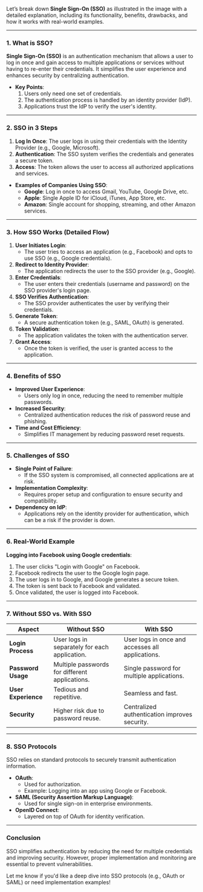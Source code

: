 Let’s break down **Single Sign-On (SSO)** as illustrated in the image with a detailed explanation, including its functionality, benefits, drawbacks, and how it works with real-world examples.

---

### **1. What is SSO?**
**Single Sign-On (SSO)** is an authentication mechanism that allows a user to log in once and gain access to multiple applications or services without having to re-enter their credentials. It simplifies the user experience and enhances security by centralizing authentication.

- **Key Points**:
  1. Users only need one set of credentials.
  2. The authentication process is handled by an identity provider (IdP).
  3. Applications trust the IdP to verify the user's identity.

---

### **2. SSO in 3 Steps**
1. **Log In Once**: The user logs in using their credentials with the Identity Provider (e.g., Google, Microsoft).
2. **Authentication**: The SSO system verifies the credentials and generates a secure token.
3. **Access**: The token allows the user to access all authorized applications and services.

- **Examples of Companies Using SSO**:
  - **Google**: Log in once to access Gmail, YouTube, Google Drive, etc.
  - **Apple**: Single Apple ID for iCloud, iTunes, App Store, etc.
  - **Amazon**: Single account for shopping, streaming, and other Amazon services.

---

### **3. How SSO Works (Detailed Flow)**

1. **User Initiates Login**:
   - The user tries to access an application (e.g., Facebook) and opts to use SSO (e.g., Google credentials).
2. **Redirect to Identity Provider**:
   - The application redirects the user to the SSO provider (e.g., Google).
3. **Enter Credentials**:
   - The user enters their credentials (username and password) on the SSO provider's login page.
4. **SSO Verifies Authentication**:
   - The SSO provider authenticates the user by verifying their credentials.
5. **Generate Token**:
   - A secure authentication token (e.g., SAML, OAuth) is generated.
6. **Token Validation**:
   - The application validates the token with the authentication server.
7. **Grant Access**:
   - Once the token is verified, the user is granted access to the application.

---

### **4. Benefits of SSO**
- **Improved User Experience**:
  - Users only log in once, reducing the need to remember multiple passwords.
- **Increased Security**:
  - Centralized authentication reduces the risk of password reuse and phishing.
- **Time and Cost Efficiency**:
  - Simplifies IT management by reducing password reset requests.

---

### **5. Challenges of SSO**
- **Single Point of Failure**:
  - If the SSO system is compromised, all connected applications are at risk.
- **Implementation Complexity**:
  - Requires proper setup and configuration to ensure security and compatibility.
- **Dependency on IdP**:
  - Applications rely on the identity provider for authentication, which can be a risk if the provider is down.

---

### **6. Real-World Example**
**Logging into Facebook using Google credentials**:
1. The user clicks "Login with Google" on Facebook.
2. Facebook redirects the user to the Google login page.
3. The user logs in to Google, and Google generates a secure token.
4. The token is sent back to Facebook and validated.
5. Once validated, the user is logged into Facebook.

---

### **7. Without SSO vs. With SSO**

| **Aspect**           | **Without SSO**                                     | **With SSO**                                        |
|-----------------------|----------------------------------------------------|----------------------------------------------------|
| **Login Process**     | User logs in separately for each application.      | User logs in once and accesses all applications.  |
| **Password Usage**    | Multiple passwords for different applications.     | Single password for multiple applications.        |
| **User Experience**   | Tedious and repetitive.                            | Seamless and fast.                                 |
| **Security**          | Higher risk due to password reuse.                 | Centralized authentication improves security.      |

---

### **8. SSO Protocols**
SSO relies on standard protocols to securely transmit authentication information.

- **OAuth**:
  - Used for authorization.
  - Example: Logging into an app using Google or Facebook.
- **SAML (Security Assertion Markup Language)**:
  - Used for single sign-on in enterprise environments.
- **OpenID Connect**:
  - Layered on top of OAuth for identity verification.

---

### **Conclusion**
SSO simplifies authentication by reducing the need for multiple credentials and improving security. However, proper implementation and monitoring are essential to prevent vulnerabilities. 

Let me know if you'd like a deep dive into SSO protocols (e.g., OAuth or SAML) or need implementation examples!